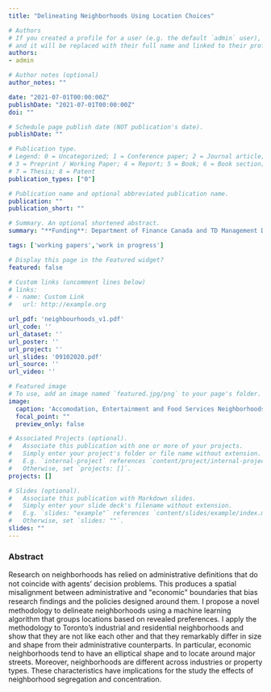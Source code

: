 ```yaml
---
title: "Delineating Neighborhoods Using Location Choices"

# Authors
# If you created a profile for a user (e.g. the default `admin` user), write the username (folder name) here 
# and it will be replaced with their full name and linked to their profile.
authors:
- admin

# Author notes (optional)
author_notes: ""

date: "2021-07-01T00:00:00Z"
publishDate: "2021-07-01T00:00:00Z"
doi: ""

# Schedule page publish date (NOT publication's date).
publishDate: ""

# Publication type.
# Legend: 0 = Uncategorized; 1 = Conference paper; 2 = Journal article;
# 3 = Preprint / Working Paper; 4 = Report; 5 = Book; 6 = Book section;
# 7 = Thesis; 8 = Patent
publication_types: ["0"]

# Publication name and optional abbreviated publication name.
publication: ""
publication_short: ""

# Summary. An optional shortened abstract.
summary: "**Funding**: Department of Finance Canada and TD Management Data and Analytics Lab Research Grant"

tags: ['working papers','work in progress']

# Display this page in the Featured widget?
featured: false

# Custom links (uncomment lines below)
# links:
# - name: Custom Link
#   url: http://example.org

url_pdf: 'neighbourhoods_v1.pdf'
url_code: ''
url_dataset: ''
url_poster: ''
url_project: ''
url_slides: '09102020.pdf'
url_source: ''
url_video: ''

# Featured image
# To use, add an image named `featured.jpg/png` to your page's folder. 
image:
  caption: 'Accomodation, Entertainment and Food Services Neighborhoods in Toronto'
  focal_point: ""
  preview_only: false

# Associated Projects (optional).
#   Associate this publication with one or more of your projects.
#   Simply enter your project's folder or file name without extension.
#   E.g. `internal-project` references `content/project/internal-project/index.md`.
#   Otherwise, set `projects: []`.
projects: []

# Slides (optional).
#   Associate this publication with Markdown slides.
#   Simply enter your slide deck's filename without extension.
#   E.g. `slides: "example"` references `content/slides/example/index.md`.
#   Otherwise, set `slides: ""`.
slides: ""
---
```


### Abstract
	
Research on neighborhoods has relied on administrative deﬁnitions that do not coincide with agents’ decision problems. This produces a spatial misalignment between administrative and "economic" boundaries that bias research ﬁndings and the policies designed around them. I propose a novel methodology to delineate neighborhoods using a machine learning algorithm that groups locations based on revealed preferences. I apply the methodology to Toronto’s industrial and residential neighborhoods and show that they are not like each other and that they remarkably differ in size and shape from their administrative counterparts. In particular, economic neighborhoods tend to have an elliptical shape and to locate around major streets. Moreover, neighborhoods are different across industries or property types. These characteristics have implications for the study the effects of neighborhood segregation and concentration.